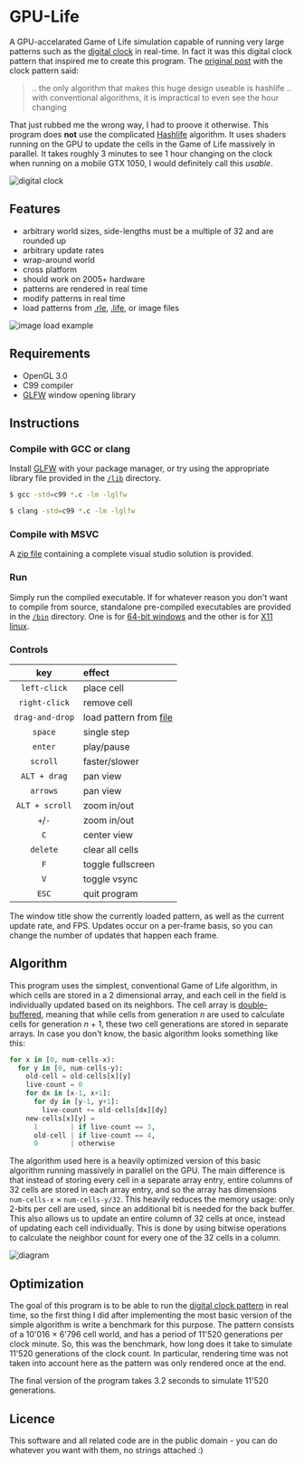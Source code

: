 # GPU-Life

A GPU-accelarated Game of Life simulation capable of running very large patterns such as the [digital clock](https://youtu.be/3NDAZ5g4EuU) in real-time. In fact it was this digital clock pattern that inspired me to create this program. The [original post](https://codegolf.stackexchange.com/a/111932) with the clock pattern said:

> .. the only algorithm that makes this huge design useable is hashlife .. with conventional algorithms, it is impractical to even see the hour changing

That just rubbed me the wrong way, I had to proove it otherwise. This program does **not** use the complicated [Hashlife](https://conwaylife.com/wiki/HashLife) algorithm. It uses shaders running on the GPU to update the cells in the Game of Life massively in parallel. It takes roughly 3 minutes to see 1 hour changing on the clock when running on a mobile GTX 1050, I would definitely call this _usable_.

![digital clock]()

## Features

- arbitrary world sizes, side-lengths must be a multiple of 32 and are rounded up
- arbitrary update rates
- wrap-around world
- cross platform
- should work on 2005+ hardware
- patterns are rendered in real time
- modify patterns in real time
- load patterns from [.rle](https://www.conwaylife.com/wiki/Run_Length_Encoded), [.life](https://www.conwaylife.com/wiki/Life_1.06), or image files

![image load example]()

## Requirements

- OpenGL 3.0
- C99 compiler
- [GLFW](https://www.glfw.org/) window opening library

## Instructions

### Compile with GCC or clang

Install [GLFW](https://www.glfw.org/download.html) with your package manager, or try using the appropriate library file provided in the [`/lib`](./lib) directory.

```bash
$ gcc -std=c99 *.c -lm -lglfw
```

```bash
$ clang -std=c99 *.c -lm -lglfw
```

### Compile with MSVC

A [zip file](./Visual%20Studio%20Solution.zip) containing a complete visual studio solution is provided.

### Run

Simply run the compiled executable. If for whatever reason you don't want to compile from source, standalone pre-compiled executables are provided in the [`/bin`](./bin) directory. One is for [64-bit windows](./bin/GPU%20Life.exe) and the other is for [X11 linux](./bin/gpulife.out).

### Controls

 key                |    effect
:-----------------: | :----------
`left-click`        | place cell
`right-click`       | remove cell
`drag-and-drop`     | load pattern from [file](https://www.conwaylife.com/wiki/Category:File_formats)
`space`             | single step
`enter`             | play/pause
`scroll`            | faster/slower
`ALT + drag`        | pan view
`arrows`            | pan view
`ALT + scroll`      | zoom in/out
`+`/`-`             | zoom in/out
`C`                 | center view
`delete`            | clear all cells
`F`                 | toggle fullscreen
`V`                 | toggle vsync
`ESC`               | quit program

The window title show the currently loaded pattern, as well as the current update rate, and FPS. Updates occur on a per-frame basis, so you can change the number of updates that happen each frame.

## Algorithm

This program uses the simplest, conventional Game of Life algorithm, in which cells are stored in a 2 dimensional array, and each cell in the field is individually updated based on its neighbors. The cell array is [double-buffered](https://gameprogrammingpatterns.com/double-buffer.html), meaning that while cells from generation _n_ are used to calculate cells for generation _n_ + 1, these two cell generations are stored in separate arrays. In case you don't know, the basic algorithm looks something like this:

```python
for x in [0, num-cells-x):
  for y in [0, num-cells-y):
    old-cell = old-cells[x][y]
    live-count = 0
    for dx in [x-1, x+1]:
      for dy in [y-1, y+1]:
        live-count += old-cells[dx][dy]
    new-cells[x][y] =
      1        | if live-count == 3,
      old-cell | if live-count == 4,
      0        | otherwise
```

The algorithm used here is a heavily optimized version of this basic algorithm running massively in parallel on the GPU. The main difference is that instead of storing every cell in a separate array entry, entire columns of 32 cells are stored in each array entry, and so the array has dimensions `num-cells-x` × `num-cells-y/32`. This heavily reduces the memory usage: only 2-bits per cell are used, since an additional bit is needed for the back buffer. This also allows us to update an entire column of 32 cells at once, instead of updating each cell individually. This is done by using bitwise operations to calculate the neighbor count for every one of the 32 cells in a column.

![diagram]()

## Optimization

The goal of this program is to be able to run the [digital clock pattern](https://codegolf.stackexchange.com/a/111932) in real time, so the first thing I did after implementing the most basic version of the simple algorithm is write a benchmark for this purpose. The pattern consists of a 10'016 × 6'796 cell world, and has a period of 11'520 generations per clock minute. So, this was the benchmark, how long does it take to simulate 11'520 generations of the clock count. In particular, rendering time was not taken into account here as the pattern was only rendered once at the end.

The final version of the program takes 3.2 seconds to simulate 11'520 generations.

## Licence

This software and all related code are in the public domain - you can do whatever you want with them, no strings attached :)
